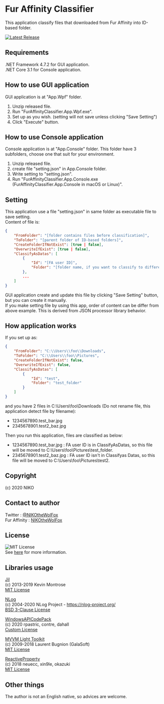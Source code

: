 # Fur Affinity Classifier
This application classify files that downloaded from Fur Affinity into ID-based folder.

[![Latest Release](https://img.shields.io/github/v/release/NIKOtheWolFox/FurAffinityClassifier)](https://github.com/NIKOtheWolFox/FurAffinityClassifier/releases)

## Requirements
.NET Framework 4.7.2 for GUI application.<br>
.NET Core 3.1 for Console application.

## How to use GUI application
GUI application is at "App.Wpf" folder.
1. Unzip released file.
2. Run "FurAffinityClassifier.App.Wpf.exe".
3. Set up as you wish. (setting will not save unless clicking "Save Setting")
4. Click "Execute" button.

## How to use Console application
Console application is at "App.Console" folder. This folder have 3 subfolders, choose one that suit for your environment.
1. Unzip released file.
2. create file "setting.json" in App.Console folder.
3. Write setting to "setting.json".
4. Run "FurAffinityClassifier.App.Console.exe (FurAffinityClassifier.App.Console in macOS or Linux)".

## Setting
This application use a file "setting.json" in same folder as executable file to save setting.<br>
Content of file is:
```JSON:setting.json
{
    "FromFolder": "[folder contains files before classification]",
    "ToFolder": "[parent folder of ID-based folders]",
    "CreateFolderIfNotExist": [true | false],
    "OverwriteIfExist": [true | false],
    "ClassifyAsDatas": [
        {
            "Id": "[FA user ID]",
            "Folder": "[folder name, if you want to classify to different name folder]"
        },
        ...
    ]
}
```
GUI application create and update this file by clicking "Save Setting" button, but you can create it manually.<br>
If you make setting file by using this app, order of content can be differ from above example. This is derived from JSON processor library behavior.

## How application works
If you set up as:
```JSON:setting.json
{
    "FromFolder": "C:\\Users\\foo\\Downloads",
    "ToFolder": "C:\\Users\\foo\\Pictures",
    "CreateFolderIfNotExist": false,
    "OverwriteIfExist": false,
    "ClassifyAsDatas": [
        {
            "Id": "test",
            "Folder": "test_folder"
        }
    ]
}
```
and you have 2 files in C:\Users\foo\Downloads (Do not rename file, this application detect file by filename):
* 1234567890.test_bar.jpg
* 2345678901.test2_baz.jpg

Then you run this application, files are classified as below:
* 1234567890.test_bar.jpg : FA user ID is in ClassifyAsDatas, so this file will be moved to C:\Users\foo\Pictures\test_folder.
* 2345678901.test2_baz.jpg : FA user ID isn't in Classifyas Datas, so this file will be moved to C:\Users\foo\Pictures\test2.

## Copyright
(c) 2020 NIKO

## Contact to author
Twitter : [@NIKOtheWolFox](https://twitter.com/NIKOtheWolFox/)<br>
Fur Affinity : [NIKOtheWolFox](https://www.furaffinity.net/user/nikothewolfox/)

## License
![MIT License](https://img.shields.io/github/license/NIKOtheWolFox/FurAffinityClassifier)<br>
See [here](https://raw.githubusercontent.com/NIKOtheWolFox/FurAffinityClassifier/master/LICENSE) for more information.

## Libraries usage
[Jil](https://github.com/kevin-montrose/Jil)<br>
(c) 2013-2019 Kevin Montrose<br>
[MIT License](https://github.com/kevin-montrose/Jil/blob/master/LICENSE)<br>

[NLog](https://nlog-project.org/)<br>
(c) 2004-2020 NLog Project - https://nlog-project.org/<br>
[BSD 3-Clause License](https://github.com/NLog/NLog/blob/dev/LICENSE.txt)<br>

[WindowsAPICodePack](https://github.com/contre/Windows-API-Code-Pack-1.1)<br>
(c) 2020 rpastric, contre, dahall<br>
[Custom License](https://github.com/contre/Windows-API-Code-Pack-1.1/blob/master/LICENSE)<br>

[MVVM Light Toolkit](http://www.mvvmlight.net/)<br>
(c) 2009-2018 Laurent Bugnion (GalaSoft)<br>
[MIT License](https://github.com/lbugnion/mvvmlight/blob/master/LICENSE)<br>

[ReactiveProperty](https://github.com/runceel/ReactiveProperty)<br>
(c) 2018 neuecc, xin9le, okazuki<br>
[MIT License](https://github.com/runceel/ReactiveProperty/blob/master/LICENSE.txt)

## Other things
The author is not an English native, so advices are welcome.